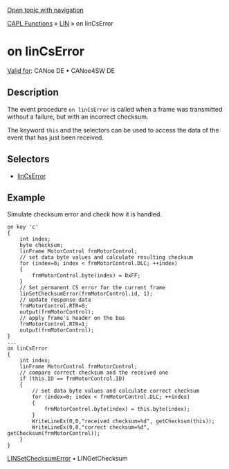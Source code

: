 [Open topic with navigation](../../../../../CANoeDEFamily.htm#Topics/CAPLFunctions/LIN/EventProcedures/CAPLfunctionOnLINCsError.md)

[CAPL Functions](../../CAPLfunctions.md) » [LIN](../CAPLfunctionsLINOverview.md) » on linCsError

# on linCsError

[Valid for](../../../Shared/FeatureAvailability.md):  CANoe DE • CANoe4SW DE

## Description

The event procedure `on linCsError` is called when a frame was transmitted without a failure, but with an incorrect checksum.

The keyword `this` and the selectors can be used to access the data of the event that has just been received.

## Selectors

- [linCsError](../Selectors/CAPLfunctionLINCSError.md)

## Example

Simulate checksum error and check how it is handled.

```plaintext
on key 'c'
{
    int index;
    byte checksum;
    linFrame MotorControl frmMotorControl;
    // set data byte values and calculate resulting checksum
    for (index=0; index < frmMotorControl.DLC; ++index)
    {
        frmMotorControl.byte(index) = 0xFF;
    }
    // Set permanent CS error for the current frame
    linSetChecksumError(frmMotorControl.id, 1);
    // update response data
    frmMotorControl.RTR=0;
    output(frmMotorControl);  
    // apply frame's header on the bus
    frmMotorControl.RTR=1;
    output(frmMotorControl);
}
...
on linCsError
{
    int index;
    linFrame MotorControl frmMotorControl;
    // compare correct checksum and the received one
    if (this.ID == frmMotorControl.ID)
    {
        // set data byte values and calculate correct checksum
        for (index=0; index < frmMotorControl.DLC; ++index)
        {
            frmMotorControl.byte(index) = this.byte(index);
        }
        WriteLineEx(0,0,"received checksum=%d", getChecksum(this));
        WriteLineEx(0,0,"correct checksum=%d", getChecksum(frmMotorControl));
    }
}
```

[LINSetChecksumError](../Functions/CAPLfunctionLINSetChecksumError.md) • LINGetChecksum
